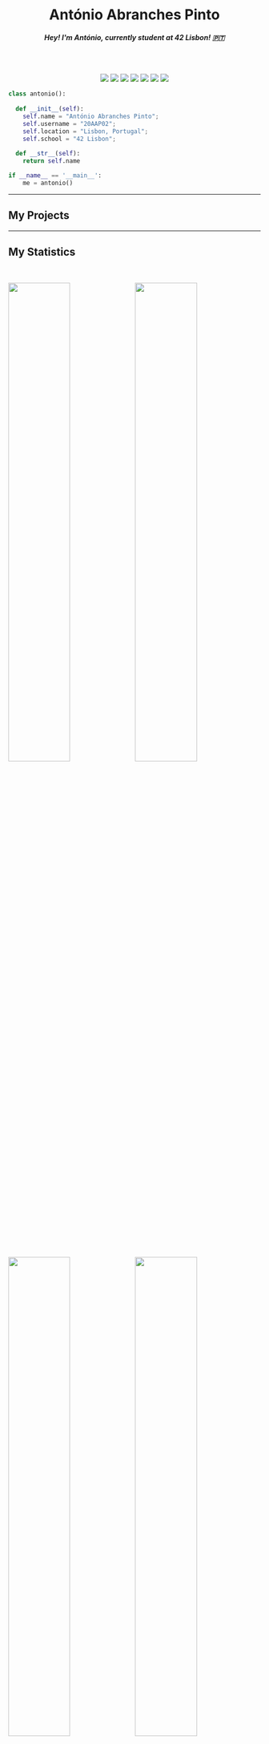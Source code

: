 <h1 align="center">
  <b>António Abranches Pinto</b>
</h1>
<h6 align="center">
  <b>Hey! I'm António, currently student at 42 Lisbon! 🇵🇹 </b>
</h6>

<br>

<p>
<div align="center">
  <img src="https://img.shields.io/badge/-HTML-c58545?style=for-the-badge&logo=html5&logoColor=c58545&labelColor=282828">
  <img src="https://img.shields.io/badge/-Javascript-FFFF00?style=for-the-badge&logo=Javascript&logoColor=FFFF00&labelColor=282828">
  <img src="https://img.shields.io/badge/-CSS-528deb?style=for-the-badge&logo=css3&logoColor=528deb&labelColor=282828">
  <img src="https://img.shields.io/badge/-Python-98b982?style=for-the-badge&logo=python&logoColor=98b982&labelColor=282828">
  <img src="https://img.shields.io/badge/-C-3cc7a4?style=for-the-badge&logo=c&logoColor=3cc7a4&labelColor=282828">
  <img src="https://img.shields.io/badge/-Ruby-c7473c?style=for-the-badge&logo=ruby&logoColor=c7473c&labelColor=282828">
  <img src="https://img.shields.io/badge/-Mysql-7d9ac7?style=for-the-badge&logo=Mysql&logoColor=7d9ac7&labelColor=282828">
</div>
</p>

```python
class antonio():
    
  def __init__(self):
    self.name = "António Abranches Pinto";
    self.username = "20AAP02";
    self.location = "Lisbon, Portugal";
    self.school = "42 Lisbon";
  
  def __str__(self):
    return self.name

if __name__ == '__main__':
    me = antonio()
```
-----

## My Projects

-----

## My Statistics

<br/>
  <p align="left">
    <img width="49.5%" src="https://github-readme-stats.vercel.app/api/top-langs/?username=20AAP02&layout=compact&theme=vue-dark&hide_border=true"/>
    <img width="49.5%" src="https://github-readme-stats.vercel.app/api/wakatime?username=20AAP02&theme=vue-dark&hide_border=true"/>
  </p>
  <p align="left">
    <img width="49.5%" src="https://github-readme-stats.vercel.app/api?username=20AAP02&show_icons=true&theme=vue-dark&hide_border=true&count_private=true" />
      <img width="49.5%" src="https://github-readme-streak-stats.herokuapp.com/?user=20AAP02&theme=vue-dark&hide_border=true" />
  </p>
<br>


-----

Last Edited on: 04/04/2022
